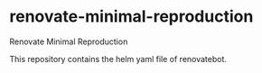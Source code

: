 # renovate-minimal-reproduction
Renovate Minimal Reproduction

This repository contains the helm yaml file of renovatebot.
